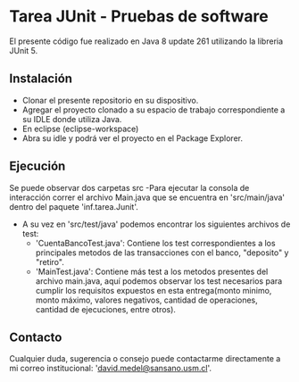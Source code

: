 # Tarea JUnit - Pruebas de software

El presente código fue realizado en Java 8 update 261 utilizando la libreria JUnit 5.

## Instalación
- Clonar el presente repositorio en su dispositivo.
- Agregar el proyecto clonado a su espacio de trabajo correspondiente a su IDLE donde utiliza Java.
- En eclipse (eclipse-workspace)
- Abra su idle y podrá ver el proyecto en el Package Explorer.

## Ejecución
Se puede observar dos carpetas src
-Para ejecutar la consola de interacción correr el archivo Main.java que se encuentra en 'src/main/java' dentro del paquete 'inf.tarea.Junit'.
- A su vez en 'src/test/java' podemos encontrar los siguientes archivos de test:
	- 'CuentaBancoTest.java': Contiene los test correspondientes a los principales metodos de las transacciones con el banco, "deposito" y "retiro".
	- 'MainTest.java':  Contiene más test a los metodos presentes del archivo main.java, aquí podemos observar los test necesarios para cumplir los requisitos expuestos en esta entrega(monto minimo, monto máximo, valores negativos, cantidad de operaciones, cantidad de ejecuciones, entre otros).
## Contacto

Cualquier duda, sugerencia o consejo puede contactarme directamente a mi correo institucional: 'david.medel@sansano.usm.cl'.

